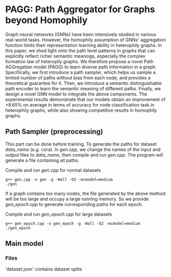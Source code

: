# PAGG: Path Aggregator for Graphs beyond Homophily

Graph neural networks (GNNs) have been intensively studied in various real-world tasks. However, the homophily assumption of GNNs' aggregation function limits their representation learning ability in heterophily graphs.
In this paper, we shed light onto the path level patterns in graphs that can explicitly reflect richer semantic meanings, especially the complex formation law of heteropily graphs.
We therefore propose a novel Path AGGregation model (PAGG) to learn diverse path information in a graph. Specifically, we first introduce a path sampler, which helps us sample a limited number of paths without bias from each node, and provides a theoretical guarantee for it. Then, we introduce a semantic distinguishable path encoder to learn the semantic meaning of different paths. Finally, we design a novel GNN model to integrate the above components.
The experimental results demonstrate that our models obtain an improvement of +8.65\% on average in terms of accuracy for node classification task in heterophily graphs, while also showing competitive results in homophily graphs.

## Path Sampler (preprocessing)
This part can be done before training.
To generate the paths for dataset *data_name* (*e.g.* cora). In *gen.cpp*, we change the names of the input and output files to *data_name*, then compile and run *gen.cpp*. The program will generate a file containing all paths.

Compile and run *gen.cpp*  for normal datasets

```shell
g++ gen.cpp -o gen -g -Wall -O2 -mcmodel=medium
./gen
```

If a graph contains too many nodes, the file generated by the above method will be too large and occupy a large running memory. So we provide *gen_epoch.cpp* to generate corresponding paths for each epoch.

Compile and run *gen_epoch.cpp* for large datasets

```shell
g++ gen_epoch.cpp -o gen_epoch -g -Wall -O2 -mcmodel=medium
./gen_epoch
```
## Main model

### Files
'dataset.json' contains dataset splits